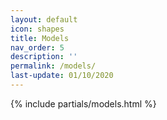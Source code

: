 ```yaml
---
layout: default
icon: shapes
title: Models
nav_order: 5
description: ''
permalink: /models/
last-update: 01/10/2020
---
```


{% include partials/models.html %}